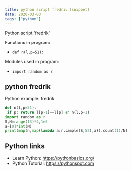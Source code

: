 ```yaml
---
title: python script fredrik (snippet)
date: 2020-03-03
tags: ["python"]
---
```

Python script 'fredrik'

Functions in program: 
* `def n(l,p=51):`

Modules used in program: 
* `import random as r`

## python fredrik

Python example: fredrik

```python
def n(l,p=51):
 if p: return l[p-1]==l[p] or n(l,p-1)
import random as r
S,N=range(13)*4,1e6
a=[0]*int(N)
print(map(n,map(lambda a:r.sample(S,52),a)).count(1)/N)

```

## Python links

- Learn Python: https://pythonbasics.org/
- Python Tutorial: https://pythonspot.com
